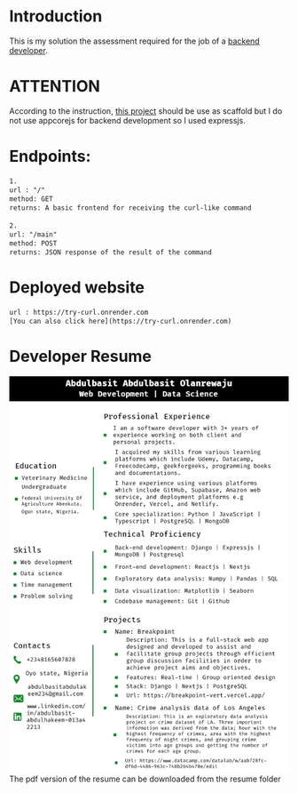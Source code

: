 # Introduction
This is my solution the assessment required for the job of a [backend developer](https://gist.github.com/the17thstudio/22a3339a46f5ac1d322633482eed32a0).

# ATTENTION
According to the instruction, [this project](https://github.com/Resilience-17-Labs/assessment-profold) should be use as scaffold but I do not use appcorejs for backend development so I used expressjs.

# Endpoints:
    1. 
    url : "/"
    method: GET
    returns: A basic frontend for receiving the curl-like command

    2.
    url: "/main"
    method: POST
    returns: JSON response of the result of the command

# Deployed website
    url : https://try-curl.onrender.com
    [You can also click here](https://try-curl.onrender.com)

# Developer Resume
![developer resume](./resume/resume-25.jpg)
The pdf version of the resume can be downloaded from the resume folder
